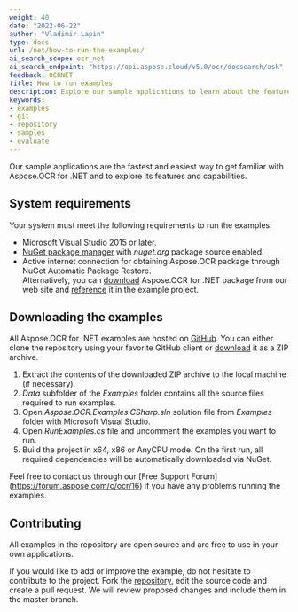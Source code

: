 ```yaml
---
weight: 40
date: "2022-06-22"
author: "Vladimir Lapin"
type: docs
url: /net/how-to-run-the-examples/
ai_search_scope: ocr_net
ai_search_endpoint: "https://api.aspose.cloud/v5.0/ocr/docsearch/ask"
feedback: OCRNET
title: How to run examples
description: Explore our sample applications to learn about the features and capabilities of Aspose.OCR for .NET.
keywords:
- examples
- git
- repository
- samples
- evaluate
---
```


Our sample applications are the fastest and easiest way to get familiar with Aspose.OCR for .NET and to explore its features and capabilities.

## System requirements

Your system must meet the following requirements to run the examples:

- Microsoft Visual Studio 2015 or later.
- [NuGet package manager](https://docs.microsoft.com/en-gb/nuget/install-nuget-client-tools) with _nuget.org_ package source enabled.
- Active internet connection for obtaining Aspose.OCR package through NuGet Automatic Package Restore.  
  Alternatively, you can [download](https://downloads.aspose.com/ocr/net) Aspose.OCR for .NET package from our web site and [reference](/ocr/net/installation/#downloadable) it in the example project.

## Downloading the examples

All Aspose.OCR for .NET examples are hosted on [GitHub](https://github.com/aspose-ocr/Aspose.OCR-for-.NET). You can either clone the repository using your favorite GitHub client or [download](https://github.com/aspose-ocr/Aspose.OCR-for-.NET/archive/master.zip) it as a ZIP archive.

1. Extract the contents of the downloaded ZIP archive to the local machine (if necessary).
2. _Data_ subfolder of the _Examples_ folder contains all the source files required to run examples.
3. Open _Aspose.OCR.Examples.CSharp.sln_ solution file from _Examples_ folder with Microsoft Visual Studio.
4. Open _RunExamples.cs_ file and uncomment the examples you want to run.
5. Build the project in x64, x86 or AnyCPU mode. On the first run, all required dependencies will be automatically downloaded via NuGet.

Feel free to contact us through our [Free Support Forum] (https://forum.aspose.com/c/ocr/16) if you have any problems running the examples.

## Contributing

All examples in the repository are open source and are free to use in your own applications.

If you would like to add or improve the example, do not hesitate to contribute to the project. Fork the [repository](https://github.com/aspose-ocr/Aspose.OCR-for-.NET), edit the source code and create a pull request. We will review proposed changes and include them in the master branch.
